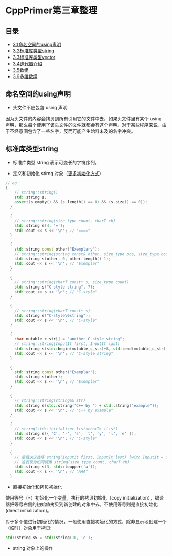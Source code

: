 # CppPrimer第三章整理

## 目录
* [3.1命名空间的using声明](#命名空间的using声明)
* [3.2标准库类型string](#标准库类型string)
* [3.3标准库类型vector](#标准库类型vector)
* [3.4迭代器介绍](#迭代器介绍)
* [3.5数组](#数组)
* [3.6多维数组](#多维数组)

## 命名空间的using声明

* 头文件不应包含 using 声明

因为头文件的内容会拷贝到所有引用它的文件中去，如果头文件里有某个 using 声明，那么每个使用了该头文件的文件就都会有这个声明。对于某些程序来说，由于不经意间包含了一些名字，反而可能产生始料未及的名字冲突。

## 标准库类型string

* 标准库类型 string 表示可变长的字符序列。

* 定义和初始化 stirng 对象（[更多初始化方式](https://zh.cppreference.com/w/cpp/string/basic_string/basic_string)）
```Cpp
// eg
{
    // string::string()
    std::string s;
    assert(s.empty() && (s.length() == 0) && (s.size() == 0));
  }

  {
    // string::string(size_type count, charT ch)
    std::string s(4, '=');
    std::cout << s << '\n'; // "===="
  }

  {
    std::string const other("Exemplary");
    // string::string(string const& other, size_type pos, size_type count)
    std::string s(other, 0, other.length()-1);
    std::cout << s << '\n'; // "Exemplar"
  }

  {
    // string::string(charT const* s, size_type count)
    std::string s("C-style string", 7);
    std::cout << s << '\n'; // "C-style"
  }

  {
    // string::string(charT const* s)
    std::string s("C-style\0string");
    std::cout << s << '\n'; // "C-style"
  }

  {
    char mutable_c_str[] = "another C-style string";
    // string::string(InputIt first, InputIt last)
    std::string s(std::begin(mutable_c_str)+8, std::end(mutable_c_str)-1);
    std::cout << s << '\n'; // "C-style string"
  }

  {
    std::string const other("Exemplar");
    std::string s(other);
    std::cout << s << '\n'; // "Exemplar"
  }

  {
    // string::string(string&& str)
    std::string s(std::string("C++ by ") + std::string("example"));
    std::cout << s << '\n'; // "C++ by example"
  }

  {
    // string(std::initializer_list<charT> ilist)
    std::string s({ 'C', '-', 's', 't', 'y', 'l', 'e' });
    std::cout << s << '\n'; // "C-style"
  }

  {
    // 重载决议选择 string(InputIt first, InputIt last) [with InputIt = int]
    // 这表现为如同调用 string(size_type count, charT ch)
    std::string s(3, std::toupper('a'));
    std::cout << s << '\n'; // "AAA"
  }
```

* 直接初始化和拷贝初始化

使用等号（=）初始化一个变量，执行的拷贝初始化（copy initialization），编译器把等号右侧的初始值拷贝到新创建的对象中去。不使用等号则是直接初始化(direct initialization)。

对于多个值进行初始化的情况，一般使用直接初始化的方式，除非显示地创建一个（临时）对象用于拷贝:
```cpp
std::string s5 = std::string(10, 'c');
```

* string 对象上的操作
